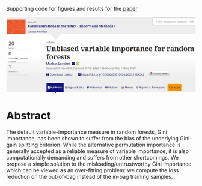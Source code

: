 Supporting code for figures and results for the [paper](https://www.tandfonline.com/doi/full/10.1080/03610926.2020.1764042) 

![CIS_Webpage.PNG](CIS_Webpage.PNG)

# Abstract

The default variable-importance measure in random forests, Gini importance, has been shown to suffer from the bias of the underlying Gini-gain splitting criterion. While the alternative permutation importance is generally accepted as a reliable measure of variable importance, it is also computationally demanding and suffers from other shortcomings. We propose a simple solution to the misleading/untrustworthy Gini importance which can be viewed as an over-fitting problem: we compute the loss reduction on the out-of-bag instead of the in-bag training samples.

